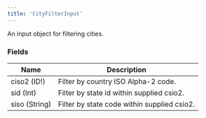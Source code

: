 ```yaml
---
title: 'CityFilterInput'
---
```


An input object for filtering cities.

### Fields

| Name          | Description                                 |
| ------------- | ------------------------------------------- |
| ciso2 (ID!)   | Filter by country ISO Alpha-2 code.         |
| sid (Int)     | Filter by state id within supplied csio2.   |
| siso (String) | Filter by state code within supplied csio2. |

